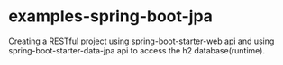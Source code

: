 # examples-spring-boot-jpa

Creating a RESTful project using spring-boot-starter-web api and using spring-boot-starter-data-jpa api to access the h2 database(runtime).